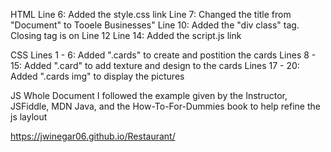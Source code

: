 HTML
  Line 6: Added the style.css link
  Line 7: Changed the title from "Document" to Tooele Businesses"
  Line 10: Added the "div class" tag. Closing tag is on Line 12
  Line 14: Added the script.js link

CSS
  Lines 1 - 6: Added ".cards" to create and postition the cards
  Lines 8 - 15: Added ".card" to add texture and design to the cards
  Lines 17 - 20: Added ".cards img" to display the pictures

JS
  Whole Document
  I followed the example given by the Instructor, JSFiddle, MDN Java, and the How-To-For-Dummies book
  to help refine the js laylout 
  
  
https://jwinegar06.github.io/Restaurant/
